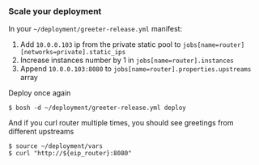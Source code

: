###  Scale your deployment

In your `~/deployment/greeter-release.yml` manifest:

1. Add `10.0.0.103` ip from the private static pool to `jobs[name=router][networks=private].static_ips`
2. Increase instances number by 1 in `jobs[name=router].instances`
3. Append `10.0.0.103:8080` to `jobs[name=router].properties.upstreams` array

Deploy once again

```
$ bosh -d ~/deployment/greeter-release.yml deploy
```

And if you curl router multiple times, you should see greetings from different upstreams

```
$ source ~/deployment/vars
$ curl "http://${eip_router}:8080"
```
